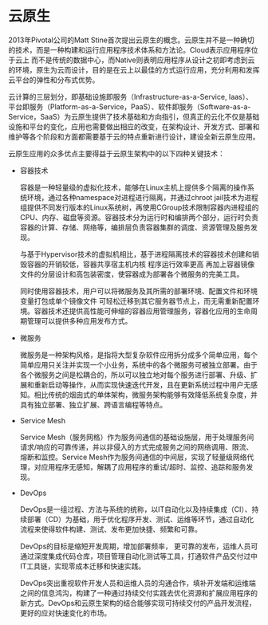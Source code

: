 # 云原生
2013年Pivotal公司的Matt Stine首次提出云原生的概念。云原生并不是一种确切的技术，而是一种构建和运行应用程序技术体系和方法论。Cloud表示应用程序位于云上 而不是传统的数据中心，而Native则表明应用程序从设计之初即考虑到云的环境，原生为云而设计，目的是在云上以最佳的方式运行应用，充分利用和发挥云平台的弹性和分布式优势。

云计算的三层划分，即基础设施即服务（Infrastructure-as-a-Service, Iaas）、平台即服务（Platform-as-a-Service，PaaS）、软件即服务（Software-as-a-Service，SaaS）为云原生提供了技术基础和方向指引，但真正的云化不仅是基础设施和平台的变化，应用也需要做出相应的改变，在架构设计、开发方式、部署和维护等各个阶段和方面都需要基于云的特点重新进行设计，建设全新云原生应用。

云原生应用的众多优点主要得益于云原生架构中的以下四种关键技术：
- 容器技术
  
  容器是一种轻量级的虚拟化技术，能够在Linux主机上提供多个隔离的操作系统环境，通过各种namespace对进程进行隔离，并通过chroot jail技术为进程组提供不同发行版本的Linux系统树，再使用CGroup技术限制容器内进程组的CPU、内存、磁盘等资源。容器技术分为运行时和编排两个部分，运行时负责容器的计算、存储、网络等，编排层负责容器集群的调度、资源管理及服务发现。

  与基于Hypervisor技术的虚拟机相比，基于进程隔离技术的容器技术创建和销毁容器的开销较低，容器共享宿主机内核 程序运行效率更高 再加上容器镜像文件的分层设计和高包装密度，使容器成为部署各个微服务的完美工具。
  
  同时使用容器技术，用户可以将微服务及其所需的部署环境、配置文件和环境变量打包成单个镜像文件 可轻松迁移到其它服务器节点上，而无需重新配置环境。容器技术还提供高性能可伸缩的容器应用管理服务，容器化应用的生命周期管理可以提供多种应用发布方式。
  
- 微服务
  
  微服务是一种架构风格，是指将大型复杂软件应用拆分成多个简单应用，每个简单应用只关注并实现一个小业务，系统中的各个微服务可被独立部署。由于各个微服务之间是松耦合的，所以可以独立地对每个服务进行部署、升级、扩展和重新启动等操作，从而实现快速迭代开发，且在更新系统过程中用户无感知。相比传统的烟囱式的单体架构，微服务架构能够有效降低系统复杂度，并具有独立部署、独立扩展、跨语言编程等特点。
- Service Mesh
  
  Service Mesh（服务网格）作为服务间通信的基础设施层，用于处理服务间请求/响应的可靠传递，并以非侵入的方式完成服务之间的网络调用、限流、熔断和监控。Service Mesh作为服务间通信的中间层，实现了轻量级网络代理，对应用程序无感知，解耦了应用程序的重试/超时、监控、追踪和服务发现。

- DevOps
  
  DevOps是一组过程、方法与系统的统称，以IT自动化以及持续集成（CI）、持续部署（CD）为基础，用于优化程序开发、测试、运维等环节，通过自动化流程来使得软件构建、测试、发布更加快捷、频繁和可靠。

  DevOps的目标是缩短开发周期，增加部署频率， 更可靠的发布，运维人员可通过深度集成代码仓库，项目管理自动化测试等工具，打通软件产品交付过中IT工具链，实现零成本迁移和快速实践。
  
  DevOps突出重视软件开发人员和运维人员的沟通合作，填补开发端和运维端之间的信息鸿沟，构建了一种通过持续交付实践去优化资源和扩展应用程序的新方式。DevOps和云原生架构的结合能够实现可持续交付的产品开发流程，更好的应对快速变化的市场。

